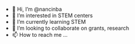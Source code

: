 - 👋 Hi, I’m @nancinba
- 👀 I’m interested in STEM centers
- 🌱 I’m currently learning STEM
- 💞️ I’m looking to collaborate on grants, research
- 📫 How to reach me ...

<!--- I am also interested in recovery houses
nancinba/nancinba is a ✨ special ✨ repository because its `README.md` (this file) appears on your GitHub profile.
You can click the Preview link to take a look at your changes.
--->
